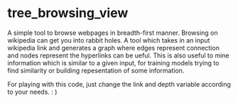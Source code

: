 # tree_browsing_view
A simple tool to browse webpages in breadth-first manner. 
Browsing on wikipedia can get you into rabbit holes. A tool which takes in an input wikipedia link and generates a graph where edges represent connection and nodes represent the hyperlinks can be ueful.
This is also useful to mine information which is similar to a given input, for training models trying to find similarity or building repesentation of some information.

For playing with this code, just change the link and depth variable according to your needs. : )

